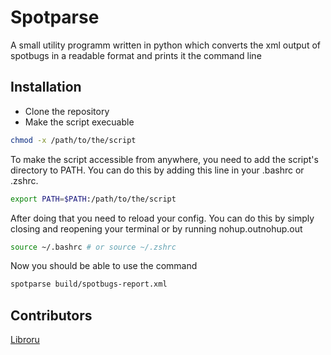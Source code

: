 # Spotparse
A small utility programm written in python which converts the xml output of spotbugs in a readable format and prints it the command line


## Installation
- Clone the repository 
- Make the script execuable 
```bash
chmod -x /path/to/the/script
```

To make the script accessible from anywhere, you need to add the script's directory to PATH.
You can do this by adding this line in your .bashrc or .zshrc.

```bash
export PATH=$PATH:/path/to/the/script
```

After doing that you need to reload your config. You can do this by simply closing and reopening your terminal or by running nohup.outnohup.out

```bash
source ~/.bashrc # or source ~/.zshrc
```

Now you should be able to use the command

```bash
spotparse build/spotbugs-report.xml
```

## Contributors
[Libroru](https://github.com/Libroru)

